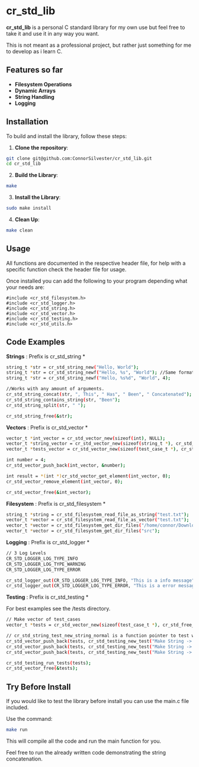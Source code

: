 # cr_std_lib

**cr_std_lib** is a personal C standard library for my own use but feel free to take it and use it in any way you want.

This is not meant as a professional project, but rather just something for me to develop as i learn C.

## Features so far
- **Filesystem Operations**
- **Dynamic Arrays**
- **String Handling**
- **Logging**

## Installation
To build and install the library, follow these steps:

1. **Clone the repository**:
```bash
git clone git@github.com:ConnorSilvester/cr_std_lib.git
cd cr_std_lib
```
2. **Build the Library**:
```bash 
make
```
3. **Install the Library**:
```bash 
sudo make install
```
4. **Clean Up**:
```bash 
make clean
```

## Usage
All functions are documented in the respective header file, for help with a specific function check the header file for usage.

Once installed you can add the following to your program depending what your needs are:

```
#include <cr_std_filesystem.h>
#include <cr_std_logger.h>
#include <cr_std_string.h>
#include <cr_std_vector.h>
#include <cr_std_testing.h>
#include <cr_std_utils.h>
```

## Code Examples

**Strings** : Prefix is cr_std_string *
```bash
string_t *str = cr_std_string_new("Hello, World");
string_t *str = cr_std_string_newf("Hello, %s", "World"); //Same formatting as printf
string_t *str = cr_std_string_newf("Hello, %s%d", "World", 4);
```
```bash
//Works with any amount of arguments.
cr_std_string_concat(str, ", This", " Has", " Been", " Concatenated");
cr_std_string_contains_string(str, "Been");
cr_std_string_split(str, " ");

cr_std_string_free(&str);
```

**Vectors** : Prefix is cr_std_vector *
```bash
vector_t *int_vector = cr_std_vector_new(sizeof(int), NULL);
vector_t *string_vector = cr_std_vector_new(sizeof(string_t *), cr_std_string_free_ptr); //string_t custom free function
vector_t *tests_vector = cr_std_vector_new(sizeof(test_case_t *), cr_std_free_ptr); //general use free function
```
```bash
int number = 4;
cr_std_vector_push_back(int_vector, &number);

int result = *(int *)cr_std_vector_get_element(int_vector, 0);
cr_std_vector_remove_element(int_vector, 0);

cr_std_vector_free(&int_vector);
```

**Filesystem** : Prefix is cr_std_filesystem *
```bash
string_t *string = cr_std_filesystem_read_file_as_string("test.txt");
vector_t *vector = cr_std_filesystem_read_file_as_vector("test.txt");
vector_t *vector = cr_std_filesystem_get_dir_files("/home/connor/Downloads");
vector_t *vector = cr_std_filesystem_get_dir_files("src");
```

**Logging** : Prefix is cr_std_logger *
```bash
// 3 Log Levels
CR_STD_LOGGER_LOG_TYPE_INFO 
CR_STD_LOGGER_LOG_TYPE_WARNING
CR_STD_LOGGER_LOG_TYPE_ERROR
```

```bash
cr_std_logger_out(CR_STD_LOGGER_LOG_TYPE_INFO, "This is a info message");
cr_std_logger_out(CR_STD_LOGGER_LOG_TYPE_ERROR, "This is a error message with filename : %s", file_name); //Same formatting as printf
```


**Testing** : Prefix is cr_std_testing *

For best examples see the /tests directory.
```bash
// Make vector of test_cases
vector_t *tests = cr_std_vector_new(sizeof(test_case_t *), cr_std_free_ptr);

// cr_std_string_test_new_string_normal is a function pointer to test with. (1 for pass 0 for fail)
cr_std_vector_push_back(tests, cr_std_testing_new_test("Make String -> Normal", cr_std_string_test_new_string_normal));
cr_std_vector_push_back(tests, cr_std_testing_new_test("Make String -> Empty", cr_std_string_test_new_string_empty));
cr_std_vector_push_back(tests, cr_std_testing_new_test("Make String -> Formatted", cr_std_string_test_new_string_formatted));

cr_std_testing_run_tests(tests);
cr_std_vector_free(&tests);

```
## Try Before Install
If you would like to test the library before install you can use the main.c file included.

Use the command:
```bash 
make run
```

This will compile all the code and run the main function for you. 

Feel free to run the already written code demonstrating the string concatenation.
